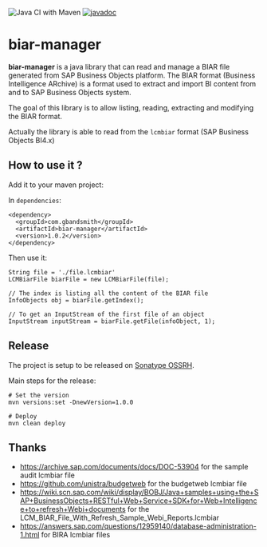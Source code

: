 ![Java CI with Maven](https://github.com/wiiisdom/biar-manager/workflows/Java%20CI%20with%20Maven/badge.svg) [![javadoc](https://javadoc.io/badge2/com.gbandsmith/biar-manager/javadoc.svg)](https://javadoc.io/doc/com.gbandsmith/biar-manager) 

# biar-manager

**biar-manager** is a java library that can read and manage a BIAR file generated 
from SAP Business Objects platform. The BIAR format (Business Intelligence ARchive) 
is a format used to extract and import BI content from and to SAP Business Objects
system.

The goal of this library is to allow listing, reading, extracting and modifying the
BIAR format.

Actually the library is able to read from the `lcmbiar` format (SAP Business Objects BI4.x)

## How to use it ?

Add it to your maven project:

In `dependencies`:
```
<dependency>
  <groupId>com.gbandsmith</groupId>
  <artifactId>biar-manager</artifactId>
  <version>1.0.2</version>
</dependency>
```

Then use it:

```
String file = './file.lcmbiar'
LCMBiarFile biarFile = new LCMBiarFile(file);

// The index is listing all the content of the BIAR file
InfoObjects obj = biarFile.getIndex();

// To get an InputStream of the first file of an object
InputStream inputStream = biarFile.getFile(infoObject, 1);
```

## Release

The project is setup to be released on [Sonatype OSSRH](https://oss.sonatype.org).

Main steps for the release:

```
# Set the version
mvn versions:set -DnewVersion=1.0.0

# Deploy
mvn clean deploy
```

## Thanks

- https://archive.sap.com/documents/docs/DOC-53904 for the sample audit lcmbiar file
- https://github.com/unistra/budgetweb for the budgetweb lcmbiar file
- https://wiki.scn.sap.com/wiki/display/BOBJ/Java+samples+using+the+SAP+BusinessObjects+RESTful+Web+Service+SDK+for+Web+Intelligence+to+refresh+Webi+documents for the LCM_BIAR_File_With_Refresh_Sample_Webi_Reports.lcmbiar
- https://answers.sap.com/questions/12959140/database-administration-1.html for BIRA lcmbiar files
